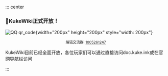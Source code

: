::: center

  ### **🎉KukeWiki正式开放！**
  
  ![QQ qr_code](https://m.ccw.site/gandi_application/user_assets/d8426311ae124920f68fbcc615d37102.png){width="200px" height="200px" style="width: 200px"}
  <div style="font-size: 0.8em; text-align: center;"> 编辑交流群: <a href="v" target="_blank" se_prerender_url="loading">1005261247</a></div>
  
  KukeWiki目前已经全面开放，各位玩家们可以通过直接访问doc.kuke.ink或在官网导航栏访问

:::
